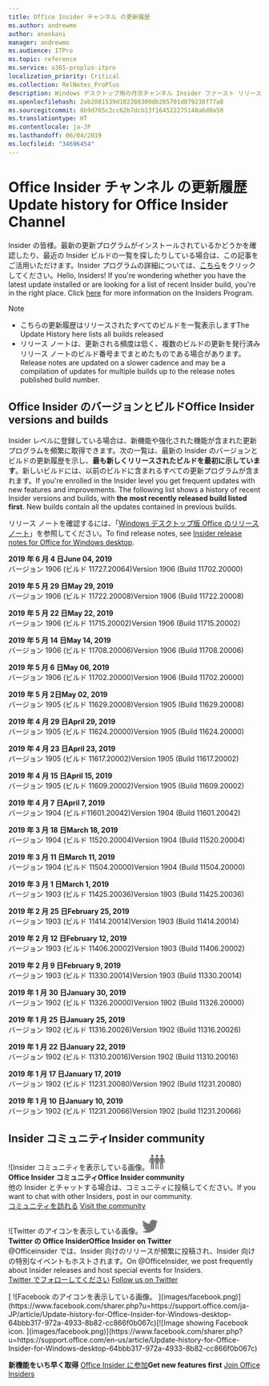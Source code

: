 ```yaml
---
title: Office Insider チャンネル の更新履歴
ms.author: andrewmo
author: anankani
manager: andrewmo
ms.audience: ITPro
ms.topic: reference
ms.service: o365-proplus-itpro
localization_priority: Critical
ms.collection: RelNotes_ProPlus
description: Windows デスクトップ用の月次チャンネル Insider ファースト リリースの更新履歴を Insider の皆様に提供します。
ms.openlocfilehash: 2ab2081539d102208300db285701d079238f77a8
ms.sourcegitcommit: 8b9d765c2cc62b7dcb13f164522275148a6d0a50
ms.translationtype: HT
ms.contentlocale: ja-JP
ms.lasthandoff: 06/04/2019
ms.locfileid: "34696454"
---
```

# <a name="update-history-for-office-insider-channel"></a><span data-ttu-id="5bcf5-103">Office Insider チャンネル の更新履歴</span><span class="sxs-lookup"><span data-stu-id="5bcf5-103">Update history for Office Insider Channel</span></span>

<span data-ttu-id="5bcf5-p101">Insider の皆様。最新の更新プログラムがインストールされているかどうかを確認したり、最近の Insider ビルドの一覧を探したりしている場合は、この記事をご活用いただけます。Insider プログラムの詳細については、[こちら](https://insider.office.com/)をクリックしてください。</span><span class="sxs-lookup"><span data-stu-id="5bcf5-p101">Hello, Insiders! If you're wondering whether you have the latest update installed or are looking for a list of recent Insider build, you're in the right place. Click [here](https://insider.office.com/) for more information on the Insiders Program.</span></span>

> [!NOTE]
> - <span data-ttu-id="5bcf5-107">こちらの更新履歴はリリースされたすべてのビルドを一覧表示します</span><span class="sxs-lookup"><span data-stu-id="5bcf5-107">The Update History here lists all builds released</span></span>
> - <span data-ttu-id="5bcf5-108">リリース ノートは、更新される頻度は低く、複数のビルドの更新を発行済みリリース ノートのビルド番号までまとめたものである場合があります。</span><span class="sxs-lookup"><span data-stu-id="5bcf5-108">Release notes are updated on a slower cadence and may be a compilation of updates for multiple builds up to the release notes published build number.</span></span>



## <a name="office-insider-versions-and-builds"></a><span data-ttu-id="5bcf5-109">Office Insider のバージョンとビルド</span><span class="sxs-lookup"><span data-stu-id="5bcf5-109">Office Insider versions and builds</span></span>

<span data-ttu-id="5bcf5-p102">Insider レベルに登録している場合は、新機能や強化された機能が含まれた更新プログラムを頻繁に取得できます。次の一覧は、最新の Insider のバージョンとビルドの更新履歴を示し、**最も新しくリリースされたビルドを最初に示しています**。新しいビルドには、以前のビルドに含まれるすべての更新プログラムが含まれます。</span><span class="sxs-lookup"><span data-stu-id="5bcf5-p102">If you're enrolled in the Insider level you get frequent updates with new features and improvements. The following list shows a history of recent Insider versions and builds, with **the most recently released build listed first**. New builds contain all the updates contained in previous builds.</span></span> 

<span data-ttu-id="5bcf5-113">リリース ノートを確認するには、「[Windows デスクトップ版 Office のリリース ノート](https://docs.microsoft.com/ja-JP/OfficeUpdates/release-notes-office-insider)」を参照してください。</span><span class="sxs-lookup"><span data-stu-id="5bcf5-113">To find release notes, see [Insider release notes for Office for Windows desktop](https://docs.microsoft.com/en-us/OfficeUpdates/release-notes-office-insider).</span></span>

[//]: # (削除禁止)

<span data-ttu-id="5bcf5-115">**2019 年 6 月 4 日**</span><span class="sxs-lookup"><span data-stu-id="5bcf5-115">**June 04, 2019**</span></span><br/>
<span data-ttu-id="5bcf5-116">バージョン 1906 (ビルド 11727.20064)</span><span class="sxs-lookup"><span data-stu-id="5bcf5-116">Version 1906 (Build 11702.20000)</span></span><br/>


<span data-ttu-id="5bcf5-117">**2019 年 5 月 29 日**</span><span class="sxs-lookup"><span data-stu-id="5bcf5-117">**May 29, 2019**</span></span><br/>
<span data-ttu-id="5bcf5-118">バージョン 1906 (ビルド 11722.20008)</span><span class="sxs-lookup"><span data-stu-id="5bcf5-118">Version 1906 (Build 11722.20008)</span></span><br/>

<span data-ttu-id="5bcf5-119">**2019 年 5 月 22 日**</span><span class="sxs-lookup"><span data-stu-id="5bcf5-119">**May 22, 2019**</span></span><br/> <span data-ttu-id="5bcf5-120">バージョン 1906 (ビルド 11715.20002)</span><span class="sxs-lookup"><span data-stu-id="5bcf5-120">Version 1906 (Build 11715.20002)</span></span><br/> 

<span data-ttu-id="5bcf5-121">**2019 年 5 月 14 日**</span><span class="sxs-lookup"><span data-stu-id="5bcf5-121">**May 14, 2019**</span></span><br/> <span data-ttu-id="5bcf5-122">バージョン 1906 (ビルド 11708.20006)</span><span class="sxs-lookup"><span data-stu-id="5bcf5-122">Version 1906 (Build 11708.20006)</span></span><br/>

<span data-ttu-id="5bcf5-123">**2019 年 5 月 6 日**</span><span class="sxs-lookup"><span data-stu-id="5bcf5-123">**May 06, 2019**</span></span><br/>
<span data-ttu-id="5bcf5-124">バージョン 1906 (ビルド 11702.20000)</span><span class="sxs-lookup"><span data-stu-id="5bcf5-124">Version 1906 (Build 11702.20000)</span></span><br/>

<span data-ttu-id="5bcf5-125">**2019 年 5 月 2日**</span><span class="sxs-lookup"><span data-stu-id="5bcf5-125">**May 02, 2019**</span></span><br/>
<span data-ttu-id="5bcf5-126">バージョン 1905 (ビルド 11629.20008)</span><span class="sxs-lookup"><span data-stu-id="5bcf5-126">Version 1905 (Build 11629.20008)</span></span><br/>

<span data-ttu-id="5bcf5-127">**2019 年 4 月 29 日**</span><span class="sxs-lookup"><span data-stu-id="5bcf5-127">**April 29, 2019**</span></span><br/>
<span data-ttu-id="5bcf5-128">バージョン 1905 (ビルド 11624.20000)</span><span class="sxs-lookup"><span data-stu-id="5bcf5-128">Version 1905 (Build 11624.20000)</span></span><br/>

<span data-ttu-id="5bcf5-129">**2019 年 4 月 23 日**</span><span class="sxs-lookup"><span data-stu-id="5bcf5-129">**April 23, 2019**</span></span><br/> <span data-ttu-id="5bcf5-130">バージョン 1905 (ビルド 11617.20002)</span><span class="sxs-lookup"><span data-stu-id="5bcf5-130">Version 1905 (Build 11617.20002)</span></span><br/>

<span data-ttu-id="5bcf5-131">**2019 年 4 月 15 日**</span><span class="sxs-lookup"><span data-stu-id="5bcf5-131">**April 15, 2019**</span></span><br/> <span data-ttu-id="5bcf5-132">バージョン 1905 (ビルド 11609.20002)</span><span class="sxs-lookup"><span data-stu-id="5bcf5-132">Version 1905 (Build 11609.20002)</span></span><br/>

<span data-ttu-id="5bcf5-133">**2019 年 4 月 7 日**</span><span class="sxs-lookup"><span data-stu-id="5bcf5-133">**April 7, 2019**</span></span><br/> <span data-ttu-id="5bcf5-134">バージョン 1904 (ビルド11601.20042)</span><span class="sxs-lookup"><span data-stu-id="5bcf5-134">Version 1904 (Build 11601.20042)</span></span><br/>

<span data-ttu-id="5bcf5-135">**2019 年 3 月 18 日**</span><span class="sxs-lookup"><span data-stu-id="5bcf5-135">**March 18, 2019**</span></span><br/> <span data-ttu-id="5bcf5-136">バージョン 1904 (ビルド 11520.20004)</span><span class="sxs-lookup"><span data-stu-id="5bcf5-136">Version 1904 (Build 11520.20004)</span></span><br/>

<span data-ttu-id="5bcf5-137">**2019 年 3 月 11 日**</span><span class="sxs-lookup"><span data-stu-id="5bcf5-137">**March 11, 2019**</span></span><br/> <span data-ttu-id="5bcf5-138">バージョン 1904 (ビルド 11504.20000)</span><span class="sxs-lookup"><span data-stu-id="5bcf5-138">Version 1904 (Build 11504.20000)</span></span><br/>

<span data-ttu-id="5bcf5-139">**2019 年 3 月 1 日**</span><span class="sxs-lookup"><span data-stu-id="5bcf5-139">**March 1, 2019**</span></span><br/> <span data-ttu-id="5bcf5-140">バージョン 1903 (ビルド 11425.20036)</span><span class="sxs-lookup"><span data-stu-id="5bcf5-140">Version 1903 (Build 11425.20036)</span></span><br/> 

<span data-ttu-id="5bcf5-141">**2019 年 2 月 25 日**</span><span class="sxs-lookup"><span data-stu-id="5bcf5-141">**February 25, 2019**</span></span><br/> <span data-ttu-id="5bcf5-142">バージョン 1903 (ビルド 11414.20014)</span><span class="sxs-lookup"><span data-stu-id="5bcf5-142">Version 1903 (Build 11414.20014)</span></span><br/> 

<span data-ttu-id="5bcf5-143">**2019 年 2 月 12 日**</span><span class="sxs-lookup"><span data-stu-id="5bcf5-143">**February 12, 2019**</span></span><br/> <span data-ttu-id="5bcf5-144">バージョン 1903 (ビルド 11406.20002)</span><span class="sxs-lookup"><span data-stu-id="5bcf5-144">Version 1903 (Build 11406.20002)</span></span><br/> 

<span data-ttu-id="5bcf5-145">**2019 年 2 月 9 日**</span><span class="sxs-lookup"><span data-stu-id="5bcf5-145">**February 9, 2019**</span></span><br/> <span data-ttu-id="5bcf5-146">バージョン 1903 (ビルド 11330.20014)</span><span class="sxs-lookup"><span data-stu-id="5bcf5-146">Version 1903 (Build 11330.20014)</span></span><br/> 

<span data-ttu-id="5bcf5-147">**2019 年 1 月 30 日**</span><span class="sxs-lookup"><span data-stu-id="5bcf5-147">**January 30, 2019**</span></span><br/> <span data-ttu-id="5bcf5-148">バージョン 1902 (ビルド 11326.20000)</span><span class="sxs-lookup"><span data-stu-id="5bcf5-148">Version 1902 (Build 11326.20000)</span></span><br/> 

<span data-ttu-id="5bcf5-149">**2019 年 1 月 25 日**</span><span class="sxs-lookup"><span data-stu-id="5bcf5-149">**January 25, 2019**</span></span><br/> <span data-ttu-id="5bcf5-150">バージョン 1902 (ビルド 11316.20026)</span><span class="sxs-lookup"><span data-stu-id="5bcf5-150">Version 1902 (Build 11316.20026)</span></span><br/> 

<span data-ttu-id="5bcf5-151">**2019 年 1 月 22 日**</span><span class="sxs-lookup"><span data-stu-id="5bcf5-151">**January 22, 2019**</span></span><br/> <span data-ttu-id="5bcf5-152">バージョン 1902 (ビルド 11310.20016)</span><span class="sxs-lookup"><span data-stu-id="5bcf5-152">Version 1902 (Build 11310.20016)</span></span><br/> 

<span data-ttu-id="5bcf5-153">**2019 年 1 月 17 日**</span><span class="sxs-lookup"><span data-stu-id="5bcf5-153">**January 17, 2019**</span></span><br/> <span data-ttu-id="5bcf5-154">バージョン 1902 (ビルド 11231.20080)</span><span class="sxs-lookup"><span data-stu-id="5bcf5-154">Version 1902 (Build 11231.20080)</span></span><br/>

<span data-ttu-id="5bcf5-155">**2019 年 1 月 10 日**</span><span class="sxs-lookup"><span data-stu-id="5bcf5-155">**January 10, 2019**</span></span><br/> <span data-ttu-id="5bcf5-156">バージョン 1902 (ビルド 11231.20066)</span><span class="sxs-lookup"><span data-stu-id="5bcf5-156">Version 1902 (build 11231.20066)</span></span><br/> 


## <a name="insider-community"></a><span data-ttu-id="5bcf5-157">Insider コミュニティ</span><span class="sxs-lookup"><span data-stu-id="5bcf5-157">Insider community</span></span>

<span data-ttu-id="5bcf5-158">![Insider コミュニティを表示している画像。</span><span class="sxs-lookup"><span data-stu-id="5bcf5-158">![Image showing insider community.</span></span> ](images/insidercommunity.png) <br/>
<span data-ttu-id="5bcf5-159">**Office Insider コミュニティ**</span><span class="sxs-lookup"><span data-stu-id="5bcf5-159">**Office Insider community**</span></span><br/> <span data-ttu-id="5bcf5-160">他の Insider とチャットする場合は、コミュニティに投稿してください。</span><span class="sxs-lookup"><span data-stu-id="5bcf5-160">If you want to chat with other Insiders, post in our community.</span></span><br/><span data-ttu-id="5bcf5-161"> 
[コミュニティを訪れる](https://go.microsoft.com/fwlink/?linkid=843493)</span><span class="sxs-lookup"><span data-stu-id="5bcf5-161"> 
[Visit the community](https://go.microsoft.com/fwlink/?linkid=843493)</span></span><br/> 

<span data-ttu-id="5bcf5-162">![Twitter のアイコンを表示している画像。</span><span class="sxs-lookup"><span data-stu-id="5bcf5-162">![Image showing twitter icon.</span></span> ](images/twitter.png)<br/>
<span data-ttu-id="5bcf5-163">**Twitter の Office Insider**</span><span class="sxs-lookup"><span data-stu-id="5bcf5-163">**Office Insider on Twitter**</span></span><br/> <span data-ttu-id="5bcf5-164">@Officeinsider では、Insider 向けのリリースが頻繁に投稿され、Insider 向けの特別なイベントもホストされます。</span><span class="sxs-lookup"><span data-stu-id="5bcf5-164">On @OfficeInsider, we post frequently about Insider releases and host special events for Insiders.</span></span><br/><span data-ttu-id="5bcf5-165"> 
[Twitter でフォローしてください](https://go.microsoft.com/fwlink/?linkid=717717)</span><span class="sxs-lookup"><span data-stu-id="5bcf5-165"> 
[Follow us on Twitter](https://go.microsoft.com/fwlink/?linkid=717717)</span></span><br/> 

<span data-ttu-id="5bcf5-166">
  [
  ![Facebook のアイコンを表示している画像。 ](images/facebook.png)](https://www.facebook.com/sharer.php?u=https://support.office.com/ja-JP/article/Update-history-for-Office-Insider-for-Windows-desktop-64bbb317-972a-4933-8b82-cc866f0b067c)</span><span class="sxs-lookup"><span data-stu-id="5bcf5-166">[![Image showing Facebook icon. ](images/facebook.png)](https://www.facebook.com/sharer.php?u=https://support.office.com/en-us/article/Update-history-for-Office-Insider-for-Windows-desktop-64bbb317-972a-4933-8b82-cc866f0b067c)</span></span>


<span data-ttu-id="5bcf5-167">**新機能をいち早く取得**
[Office Insider に参加](https://insider.office.com/)</span><span class="sxs-lookup"><span data-stu-id="5bcf5-167">**Get new features first**
[Join Office Insiders](https://insider.office.com/)</span></span>